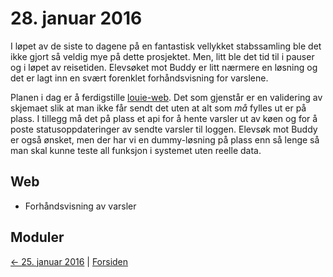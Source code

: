 # 28. januar 2016

I løpet av de siste to dagene på en fantastisk vellykket stabssamling ble det ikke gjort så veldig mye på dette prosjektet.
Men, litt ble det tid til i pauser og i løpet av reisetiden.
Elevsøket mot Buddy er litt nærmere en løsning og det er lagt inn en svært forenklet forhåndsvisning for varslene.

Planen i dag er å ferdigstille [louie-web](https://github.com/telemark/louie-web). Det som gjenstår er en validering av skjemaet slik at man ikke får sendt det uten at alt som _må_ fylles ut er på plass.
I tillegg må det på plass et api for å hente varsler ut av køen og for å poste statusoppdateringer av sendte varsler til loggen.
Elevsøk mot Buddy er også ønsket, men der har vi en dummy-løsning på plass enn så lenge så man skal kunne teste all funksjon i systemet uten reelle data.

## Web
- Forhåndsvisning av varsler

## Moduler

[<- 25. januar 2016](2016-01-25.md)  |  [Forsiden](../index.md)